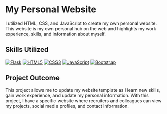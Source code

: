 # My Personal Website
I utilized HTML, CSS, and JavaScript to create my own personal website. This website is my own personal hub on the web and highlights my work experience, skills, and information about myself.

## Skills Utilized
[![Flask](https://img.shields.io/badge/Flask-000000?style=for-the-badge&logo=flask&logoColor=white)](https://flask.palletsprojects.com/)
[![HTML5](https://img.shields.io/badge/HTML5-239120?style=for-the-badge&logo=html5&logoColor=white)](#) 
[![CSS3](https://img.shields.io/badge/CSS3-1572B6?style=for-the-badge&logo=css3&logoColor=white)](#)
[![JavaScript](https://img.shields.io/badge/JavaScript-F7DF1E?style=for-the-badge&logo=javascript&logoColor=black)](#)
[![Bootstrap](https://img.shields.io/badge/Bootstrap-563D7C?style=for-the-badge&logo=bootstrap&logoColor=white)](#)

## Project Outcome
This project allows me to update my website template as I learn new skills, gain work experience, and update my personal information. With this project, I have a specific website where recruiters and colleagues can view my projects, social media profiles, and contact information.

